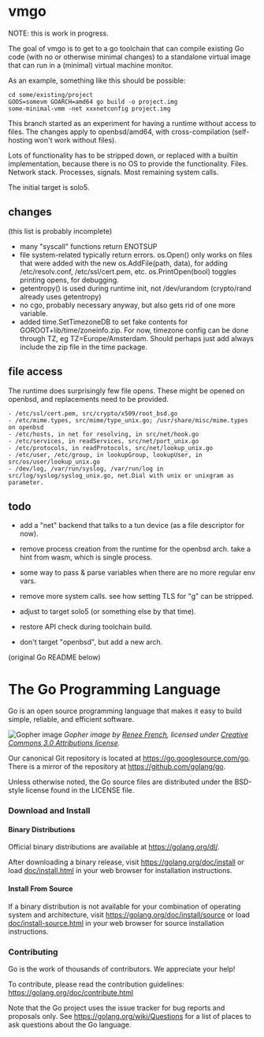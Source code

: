 # vmgo

NOTE: this is work in progress.

The goal of vmgo is to get to a go toolchain that can compile
existing Go code (with no or otherwise minimal changes) to a
standalone virtual image that can run in a (minimal) virtual machine
monitor.

As an example, something like this should be possible:

	cd some/existing/project
	GOOS=somevm GOARCH=amd64 go build -o project.img
	some-minimal-vmm -net xxxnetconfig project.img

This branch started as an experiment for having a runtime without
access to files. The changes apply to openbsd/amd64, with
cross-compilation (self-hosting won't work without files).

Lots of functionality has to be stripped down, or replaced with a
builtin implementation, because there is no OS to provide the
functionality. Files. Network stack. Processes, signals. Most
remaining system calls.

The initial target is solo5.

## changes

(this list is probably incomplete)

- many "syscall" functions return ENOTSUP
- file system-related typically return errors. os.Open() only works on files that were added with the new os.AddFile(path, data), for adding /etc/resolv.conf, /etc/ssl/cert.pem, etc.  os.PrintOpen(bool) toggles printing opens, for debugging.
- getentropy() is used during runtime init, not /dev/urandom (crypto/rand already uses getentropy)
- no cgo, probably necessary anyway, but also gets rid of one more variable.
- added time.SetTimezoneDB to set fake contents for GOROOT+lib/time/zoneinfo.zip. For now, timezone config can be done through TZ, eg TZ=Europe/Amsterdam. Should perhaps just add always include the zip file in the time package.

## file access

The runtime does surprisingly few file opens. These might be opened on openbsd, and replacements need to be provided.

	- /etc/ssl/cert.pem, src/crypto/x509/root_bsd.go
	- /etc/mime.types, src/mime/type_unix.go; /usr/share/misc/mime.types on openbsd
	- /etc/hosts, in net for resolving, in src/net/hook.go
	- /etc/services, in readServices, src/net/port_unix.go
	- /etc/protocols, in readProtocols, src/net/lookup_unix.go
	- /etc/user, /etc/group, in lookupGroup, lookupUser, in src/os/user/lookup_unix.go
	- /dev/log, /var/run/syslog, /var/run/log in src/log/syslog/syslog_unix.go, net.Dial with unix or unixgram as parameter.

## todo

- add a "net" backend that talks to a tun device (as a file descriptor for now).
- remove process creation from the runtime for the openbsd arch. take a hint from wasm, which is single process.
- some way to pass & parse variables when there are no more regular env vars.
- remove more system calls. see how setting TLS for "g" can be stripped.
- adjust to target solo5 (or something else by that time).

- restore API check during toolchain build.
- don't target "openbsd", but add a new arch.


(original Go README below)


# The Go Programming Language

Go is an open source programming language that makes it easy to build simple,
reliable, and efficient software.

![Gopher image](doc/gopher/fiveyears.jpg)
*Gopher image by [Renee French][rf], licensed under [Creative Commons 3.0 Attributions license][cc3-by].*

Our canonical Git repository is located at https://go.googlesource.com/go.
There is a mirror of the repository at https://github.com/golang/go.

Unless otherwise noted, the Go source files are distributed under the
BSD-style license found in the LICENSE file.

### Download and Install

#### Binary Distributions

Official binary distributions are available at https://golang.org/dl/.

After downloading a binary release, visit https://golang.org/doc/install
or load [doc/install.html](./doc/install.html) in your web browser for installation
instructions.

#### Install From Source

If a binary distribution is not available for your combination of
operating system and architecture, visit
https://golang.org/doc/install/source or load [doc/install-source.html](./doc/install-source.html)
in your web browser for source installation instructions.

### Contributing

Go is the work of thousands of contributors. We appreciate your help!

To contribute, please read the contribution guidelines:
	https://golang.org/doc/contribute.html

Note that the Go project uses the issue tracker for bug reports and
proposals only. See https://golang.org/wiki/Questions for a list of
places to ask questions about the Go language.

[rf]: https://reneefrench.blogspot.com/
[cc3-by]: https://creativecommons.org/licenses/by/3.0/
